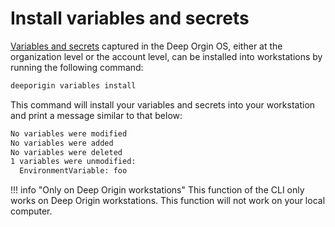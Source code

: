 # Install variables and secrets 

[Variables and secrets](https://docs.deeporigin.io/docs/os/variables-secrets) captured in the Deep Orgin OS, either
at the organization level or the account level, can be installed into
workstations by running the following command:

```bash
deeporigin variables install
```

This command will install your variables and secrets into your workstation and print a message similar to that below:

```bash
No variables were modified
No variables were added
No variables were deleted
1 variables were unmodified:
  EnvironmentVariable: foo
```

!!! info "Only on Deep Origin workstations"
    This function of the CLI only works on Deep Origin workstations. This function will not work on your local computer.
